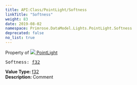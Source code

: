 ```yaml
---
title: API:Class/PointLight/Softness
linkTitle: "Softness"
weight: 83
date: 2019-08-02
namespace: Primrose.DataModel.Lights.PointLight.Softness
deprecated: false
no_list: true
---
```

Property of <a href="/docs/api-reference/Class/PointLight"><img src="/icons/silk/lightbulb.png"/>&nbsp;PointLight</a>
<pre class="method-declaration">
Softness: <a class="type" href="/docs/api-reference/System/Primitives#single">f32</a></pre>
<b>Value Type: </b>
<a class="type" href="/docs/api-reference/System/Primitives#single">f32</a>
<br/>
<b>Description: </b>
Comment

